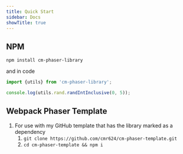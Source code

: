 ```yaml
---
title: Quick Start
sidebar: Docs
showTitle: true
---
```

## NPM

 `npm install cm-phaser-library`

and in code

```javascript
import {utils} from 'cm-phaser-library';

console.log(utils.rand.randIntInclusive(0, 5));
```

## Webpack Phaser Template

1. For use with my GitHub template that has the library marked as a dependency
    1. `git clone https://github.com/cmr624/cm-phaser-template.git`
    2. `cd cm-phaser-template && npm i`
